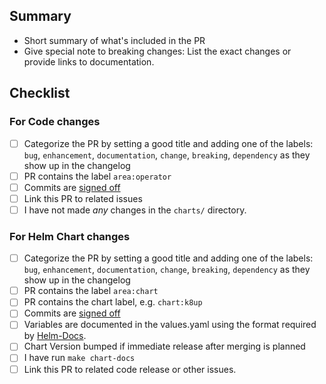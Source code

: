 ## Summary

* Short summary of what's included in the PR
* Give special note to breaking changes: List the exact changes or provide links to documentation.

## Checklist

### For Code changes

- [ ] Categorize the PR by setting a good title and adding one of the labels:
  `bug`, `enhancement`, `documentation`, `change`, `breaking`, `dependency`
  as they show up in the changelog
- [ ] PR contains the label `area:operator`
- [ ] Commits are [signed off](https://docs.github.com/en/authentication/managing-commit-signature-verification/signing-commits)
- [ ] Link this PR to related issues
- [ ] I have not made _any_ changes in the `charts/` directory.

### For Helm Chart changes

- [ ] Categorize the PR by setting a good title and adding one of the labels:
  `bug`, `enhancement`, `documentation`, `change`, `breaking`, `dependency`
  as they show up in the changelog
- [ ] PR contains the label `area:chart`
- [ ] PR contains the chart label, e.g. `chart:k8up`
- [ ] Commits are [signed off](https://docs.github.com/en/authentication/managing-commit-signature-verification/signing-commits)
- [ ] Variables are documented in the values.yaml using the format required by [Helm-Docs](https://github.com/norwoodj/helm-docs#valuesyaml-metadata).
- [ ] Chart Version bumped if immediate release after merging is planned
- [ ] I have run `make chart-docs`
- [ ] Link this PR to related code release or other issues.

<!--
NOTE:
Do *not* mix code changes with chart changes, it will break the release process.
Delete the checklist section that doesn't apply to the change.

NOTE:
These things are not required to open a PR and can be done afterwards,
while the PR is open.
-->
